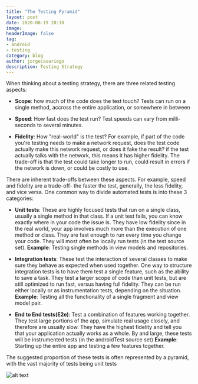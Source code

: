 ```yaml
---
title: "The Testing Pyramid"
layout: post
date: 2020-08-19 20:10
image: 
headerImage: false
tag:
- android
- testing
category: blog
author: jorgecasariego
description: Testing Strategy
---
```


When thinking about a testing strategy, there are three related testing aspects:

- **Scope**: how much of the code does the test touch? Tests can run on a single method, accross the entire application, or somewhere in between

- **Speed**: How fast does the test run? Test speeds can vary from milli-seconds to several minutes.

- **Fidelity**: How "real-world" is the test? For example, if part of the code you're testing needs to make a network request, does the test code actually make this network request, or does it fake the result? if the test actually talks with the network, this means it has higher fidelity. The trade-off is that the test could take longer to run, could result in errors if the network is down, or could be costly to use.

There are inherent trade-offs between these aspects. For example, speed and fidelity are a trade-off- the faster the test, generally, the less fidelity, and vice versa. One common way to divide automated tests is into these 3 categories:

- **Unit tests**: These are highly focused tests that run on a single class, usually a single method in that class. If a unit test fails, you can know exactly where in your code the issue is. They have low fidelity since in the real world, your app involves much more than the execution of one method or class. They are fast enough to run every time you change your code. They will most often be locally run tests (in the test source set). **Example**: Testing single methods in view models and repositories.

- **Integration tests**: These test the interaction of several classes to make sure they behave as expected when used together. One way to structure integration tests is to have them test a single feature, such as the ability to save a task. They test a larger scope of code than unit tests, but are still optimized to run fast, versus having full fidelity. They can be run either locally or as instrumentation tests, depending on the situation. **Example**: Testing all the functionality of a single fragment and view model pair.

- **End to End tests(E2e)**: Test a combination of features working together. They test large portions of the app, simulate real usage closely, and therefore are usually slow. They have the highest fidelity and tell you that your application actually works as a whole. By and large, these tests will be instrumented tests (in the androidTest source set) 
**Example**: Starting up the entire app and testing a few features together.


The suggested proportion of these tests is often represented by a pyramid, with the vast majority of tests being unit tests

![alt text](https://codelabs.developers.google.com/codelabs/advanced-android-kotlin-training-testing-test-doubles/img/ed5e6485d179c1b9.png 
"Figure 1. Testing Pyramid")

